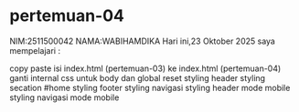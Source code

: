 # pertemuan-04

NIM:2511500042
NAMA:WABIHAMDIKA
Hari ini,23 Oktober 2025 saya mempelajari :

<oI>
<Ii>copy paste isi index.html (pertemuan-03) ke index.html (pertemuan-04)</Ii>
<Ii>ganti internal css untuk body dan global reset</Ii>
<Ii>styling header<Ii>
<Ii>styling secation #home</Ii>
<Ii>styling  footer</Ii>
<Ii>styling navigasi</Ii>
<Ii>styling header mode mobile</Ii>
<ii>styling navigasi mode mobile</Ii>